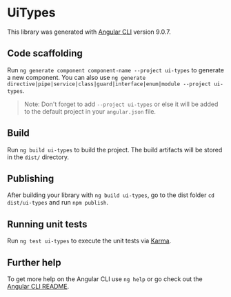 # UiTypes

This library was generated with [Angular CLI](https://github.com/angular/angular-cli) version 9.0.7.

## Code scaffolding

Run `ng generate component component-name --project ui-types` to generate a new component. You can also use `ng generate directive|pipe|service|class|guard|interface|enum|module --project ui-types`.
> Note: Don't forget to add `--project ui-types` or else it will be added to the default project in your `angular.json` file. 

## Build

Run `ng build ui-types` to build the project. The build artifacts will be stored in the `dist/` directory.

## Publishing

After building your library with `ng build ui-types`, go to the dist folder `cd dist/ui-types` and run `npm publish`.

## Running unit tests

Run `ng test ui-types` to execute the unit tests via [Karma](https://karma-runner.github.io).

## Further help

To get more help on the Angular CLI use `ng help` or go check out the [Angular CLI README](https://github.com/angular/angular-cli/blob/master/README.md).
